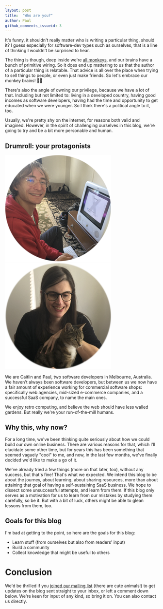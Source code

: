 ```yaml
---
layout: post
title:  "Who are you?"
author: Paul
github_comments_issueid: 3
---
```


It's funny, it shouldn't really matter who is writing a particular
thing, should it?  I guess especially for software-dev types such as
ourselves, that is a line of thinking I wouldn't be surprised to hear.

The thing is though, deep inside we're [all
monkeys][cognitive-biases], and our brains have a bunch of primitive
wiring.  So it does end up mattering to us that the author of a
particular thing is relatable.  That advice is all over the place when
trying to sell things to people, or even just make friends.  So let's
embrace our monkey brains! 🐒🧠

There's also the angle of owning our privilege, because we have a lot
of that.  Including but not limited to: living in a developed country,
having good incomes as software developers, having had the time and
opportunity to get educated when we were younger.  So I think there's
a political angle to it, too.

Usually, we're pretty shy on the internet, for reasons both valid and
imagined.  However, in the spirit of challenging ourselves in this
blog, we're going to try and be a bit more personable and human.

## Drumroll: your protagonists

![](/images/paul-round.png)
![](/images/caitlin-round.png)

We are Caitlin and Paul, two software developers in Melbourne,
Australia.  We haven't always been software developers, but between us
we now have a fair amount of experience working for commercial
software shops: specifically web agencies, mid-sized e-commerce
companies, and a successful SaaS company, to name the main ones.

We enjoy retro computing, and believe the web should have less walled
gardens.  But really we're your run-of-the-mill humans.

## Why this, why now?

For a long time, we've been thinking quite seriously about how we
could build our own online business.  There are various reasons for
that, which I'll elucidate some other time, but for years this has
been something that seemed vaguely "cool" to me, and now, in the last
few months, we've finally decided we'd like to make a go of it.

We've already tried a few things (more on that later, too), without
any success, but that's fine!  That's what we expected.  We intend
this blog to be about the journey, about learning, about sharing
resources, more than about attaining that goal of having a
self-sustaining SaaS business.  We hope to dissect some unsuccessful
attempts, and learn from them.  If this blog only serves as a
motivation for us to learn from our mistakes by studying them
carefully, so be it.  But with a bit of luck, others might be able to
glean lessons from them, too.

## Goals for this blog

I'm bad at getting to the point, so here are the goals for this blog:

* Learn stuff (from ourselves but also from readers' input)
* Build a community
* Collect knowledge that might be useful to others

# Conclusion

We'd be thrilled if you [joined our mailing list][mailchimp] (there
are cute animals!) to get updates on the blog sent straight to your
inbox, or left a comment down below.  We're keen for input of any
kind, so bring it on.  You can also contact us directly.

[mailchimp]: https://mailchi.mp/9b80f5da87c8/exsaasperated-com-newsletter
[cognitive-biases]: https://en.wikipedia.org/wiki/List_of_cognitive_biases
